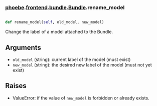 ### [phoebe](phoebe.md).[frontend](phoebe.frontend.md).[bundle](phoebe.frontend.bundle.md).[Bundle](phoebe.frontend.bundle.Bundle.md).rename_model

```py

def rename_model(self, old_model, new_model)

```



Change the label of a model attached to the Bundle.

Arguments
----------
* `old_model` (string): current label of the model (must exist)
* `new_model` (string): the desired new label of the model
    (must not yet exist)

Raises
--------
* ValueError: if the value of `new_model` is forbidden or already exists.


